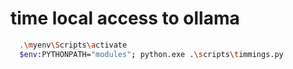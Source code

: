# time local access to ollama
``` bash
  .\myenv\Scripts\activate
  $env:PYTHONPATH="modules"; python.exe .\scripts\timmings.py
```
